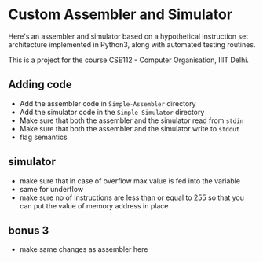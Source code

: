 # Custom Assembler and Simulator
Here's an assembler and simulator based on a hypothetical instruction set architecture implemented in Python3, along with automated testing routines.

This is a project for the course CSE112 - Computer Organisation, IIIT Delhi.

## Adding code
* Add the assembler code in `Simple-Assembler` directory
* Add the simulator code in the `Simple-Simulator` directory
* Make sure that both the assembler and the simulator read from `stdin`
* Make sure that both the assembler and the simulator write to `stdout`
* flag semantics
## simulator
* make sure that in case of overflow max value is fed into the variable
* same for underflow
* make sure no of instructions are less than or equal to 255 so that you can put the value of memory address in place
## bonus 3
* make same changes as assembler here

